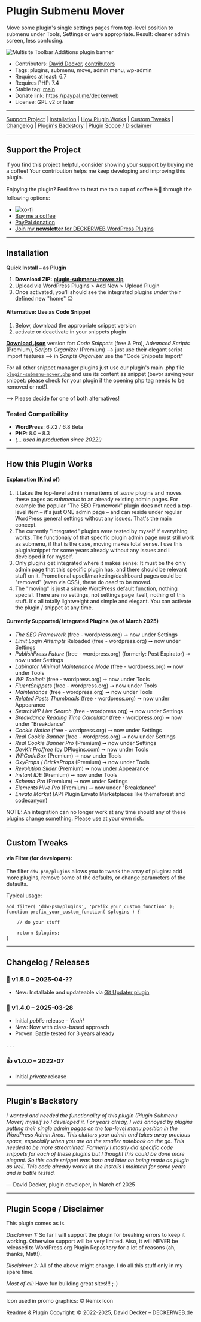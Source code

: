# Plugin Submenu Mover

Move some plugin's single settings pages from top-level position to submenu under Tools, Settings or were appropriate. Result: cleaner admin screen, less confusing.

![Multisite Toolbar Additions plugin banner](https://repository-images.githubusercontent.com/955324356/7cdf9dc9-d028-4732-a5d2-ae855d2855c3)

* Contributors: [David Decker](https://github.com/deckerweb), [contributors](https://github.com/deckerweb/plugin-submenu-mover/graphs/contributors)
* Tags: plugins, submenu, move, admin menu, wp-admin
* Requires at least: 6.7
* Requires PHP: 7.4
* Stable tag: [main](https://github.com/deckerweb/plugin-submenu-mover/releases/latest)
* Donate link: https://paypal.me/deckerweb
* License: GPL v2 or later

---

[Support Project](#support-the-project) | [Installation](#installation) | [How Plugin Works](#how-this-plugin-works) | [Custom Tweaks](#custom-tweaks) | [Changelog](#changelog--releases) | [Plugin's Backstory](#plugins-backstory) | [Plugin Scope / Disclaimer](#plugin-scope--disclaimer)

---

## Support the Project

If you find this project helpful, consider showing your support by buying me a coffee! Your contribution helps me keep developing and improving this plugin.

Enjoying the plugin? Feel free to treat me to a cup of coffee ☕🙂 through the following options:

- [![ko-fi](https://ko-fi.com/img/githubbutton_sm.svg)](https://ko-fi.com/W7W81BNTZE)
- [Buy me a coffee](https://buymeacoffee.com/daveshine)
- [PayPal donation](https://paypal.me/deckerweb)
- [Join my **newsletter** for DECKERWEB WordPress Plugins](https://eepurl.com/gbAUUn)

---

## Installation

**Quick Install – as Plugin**
1. **Download ZIP:** [**plugin-submenu-mover.zip**](https://github.com/deckerweb/plugin-submenu-mover/releases/latest/download/plugin-submenu-mover.zip)
2. Upload via WordPress Plugins > Add New > Upload Plugin
3. Once activated, you’ll should see the integrated plugins _under_ their defined new "home" 😉

#### **Alternative: Use as Code Snippet**
1. Below, download the appropriate snippet version
2. activate or deactivate in your snippets plugin

[**Download .json**](https://github.com/deckerweb/plugin-submenu-mover/releases/latest/download/ddw-plugin-submenu-mover.code-snippets.json) version for: _Code Snippets_ (free & Pro), _Advanced Scripts_ (Premium), _Scripts Organizer_ (Premium)
--> just use their elegant script import features
--> in _Scripts Organizer_ use the "Code Snippets Import"

For all other snippet manager plugins just use our plugin's main .php file [`plugin-submenu-mover.php`](https://github.com/deckerweb/plugin-submenu-mover/blob/master/plugin-submenu-mover.php) and use its content as snippet (bevor saving your snippet: please check for your plugin if the opening php tag needs to be removed or not!).

--> Please decide for one of both alternatives!

### Tested Compatibility
* **WordPress**: 6.7.2 / 6.8 Beta
* **PHP**: 8.0 – 8.3
* _(... used in production since 2022!)_

---

## How this Plugin Works

#### Explanation (Kind of)

1. It takes the top-level admin menu items of _some_ plugins and moves these pages as _submenus_ to an already existing admin pages. For example the popular "The SEO Framework" plugin does not need a top-level item – it's just ONE admin page – and can reside under regular WordPress general settings without any issues. That's the main concept.
2. The currently "integrated" plugins were tested by myself if everything works. The functionaly of that specific plugin admin page must still work as submenu, if that is the case, moving makes total sense. I use this plugin/snippet for some years already without any issues and I developed it for myself.
3. Only plugins get integrated where it makes sense: It must be the only admin page that this specific plugin has, and there should be relevant stuff on it. Promotional upsell/marketing/dashboard pages could be "removed" (even via CSS), these do _need_ to be moved.
4. The "moving" is just a simple WordPress default function, nothing special. There are no settings, not settings page itself, nothing of this stuff. It's all totally lightweight and simple and elegant. You can activate the plugin / snippet at any time.

#### Currently Supported/ Integrated Plugins (as of March 2025)

* _The SEO Framework_ (free - wordpress.org) ➞ now under Settings
* _Limit Login Attempts_ Reloaded (free - wordpress.org) ➞ now under Settings
* _PublishPress Future_ (free - wordpress.org) (formerly: Post Expirator) ➞ now under Settings
* _Labinator Minimal Maintenance Mode_ (free - wordpress.org) ➞ now under Tools
* _WP Toolbelt_ (free - wordpress.org) ➞ now under Tools
* _FluentSnippets_ (free - wordpress.org) ➞ now under Tools
* _Maintenance_ (free - wordpress.org) ➞ now under Tools
* _Related Posts Thumbnails_ (free - wordpress.org) ➞ now under Appearance
* _SearchWP Live Search_ (free - wordpress.org) ➞ now under Settings
* _Breakdance Reading Time Calculator_ (free - wordpress.org) ➞ now under "Breakdance"
* _Cookie Notice_ (free - wordpress.org) ➞ now under Settings
* _Real Cookie Banner_ (free - wordpress.org) ➞ now under Settings
* _Real Cookie Banner Pro_ (Premium) ➞ now under Settings
* _DevKit Pro/free_ (by DPlugins.com) ➞ now under Tools
* _WPCodeBox_ (Premium) ➞ now under Tools
* _OxyProps_ / _BricksProps_ (Premium) ➞ now under Tools
* _Revolution Slider_ (Premium) ➞ now under Appearance
* _Instant IDE_ (Premium) ➞ now under Tools
* _Schema Pro_ (Premium) ➞ now under Settings
* _Elements Hive Pro_ (Premium) ➞ now under "Breakdance"
* _Envato Market_ (API Plugin Envato Marketplaces like themeforest and codecanyon)

NOTE: An integration can no longer work at any time should any of these plugins change something. Please use at your own risk.

---

## Custom Tweaks

#### via Filter (for developers):

The filter `ddw-psm/plugins` allows you to tweak the array of plugins: add more plugins, remove some of the defaults, or change parameters of the defaults.

Typical usage:
```
add_filter( 'ddw-psm/plugins', 'prefix_your_custom_function' );
function prefix_your_custom_function( $plugins ) {

	// do your stuff
	
	return $plugins;
}
```

---

## Changelog / Releases

### 🎉 v1.5.0 – 2025-04-??
* New: Installable and updateable via [Git Updater plugin](https://git-updater.com/)

### 🎉 v1.4.0 – 2025-03-28
* Initial _public_ release – _Yeah!_
* New: Now with class-based approach
* Proven: Battle tested for 3 years already

. . .

### 👍 v1.0.0 – 2022-07
* Initial _private_ release

---

## Plugin's Backstory

_I wanted and needed the functionality of this plugin (Plugin Submenu Mover) myself so I developed it. For years alreay, I was annoyed by plugins putting their single admin pages on the top-level menu position in the WordPress Admin Area. This clutters your admin and takes away precious space, especially when you are on the smaller notebook on the go. This needed to be more streamlined. Formerly I mostly did specific code snippets for each of these plugins but I thought this could be done more elegant. So this code snippet was born and later on being made as plugin as well. This code already works in the installs I maintain for some years and is battle tested._

–– David Decker, plugin developer, in March of 2025

---

## Plugin Scope / Disclaimer

This plugin comes as is.

_Disclaimer 1:_ So far I will support the plugin for breaking errors to keep it working. Otherwise support will be very limited. Also, it will NEVER be released to WordPress.org Plugin Repository for a lot of reasons (ah, thanks, Matt!).

_Disclaimer 2:_ All of the above might change. I do all this stuff only in my spare time.

_Most of all:_ Have fun building great sites!!! ;-)

---

Icon used in promo graphics: © Remix Icon

Readme & Plugin Copyright: © 2022-2025, David Decker – DECKERWEB.de